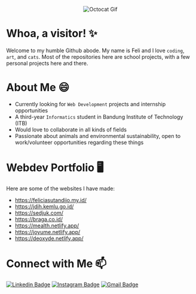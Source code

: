 <!--
**FelineJTD/FelineJTD** is a ✨ _special_ ✨ repository because its `README.md` (this file) appears on your GitHub profile.

Here are some ideas to get you started:

- 🔭 I’m currently working on ...
- 🌱 I’m currently learning ...
- 👯 I’m looking to collaborate on ...
- 🤔 I’m looking for help with ...
- 💬 Ask me about ...
- 📫 How to reach me: ...
- 😄 Pronouns: ...
- ⚡ Fun fact: ...
-->


<!-- Octocat Gif OwO -->
<p align="center">
  <img src="https://user-images.githubusercontent.com/75204822/171152485-22a6bf03-4e5e-4e44-b107-e7f3a8a99c48.gif"
  alt="Octocat Gif" />
</p>

# Whoa, a visitor! ✨
Welcome to my humble Github abode. My name is Feli and I love `coding`, `art`, and `cats`. Most of the repositories here are school projects, with a few personal projects here and there.

# About Me 😄
- Currently looking for `Web Development` projects and internship opportunities
- A third-year `Informatics` student in Bandung Institute of Technology (ITB)
- Would love to collaborate in all kinds of fields
- Passionate about animals and environmental sustainability, open to work/volunteer opportunities regarding these things

# Webdev Portfolio 🖥️
Here are some of the websites I have made:
- https://feliciasutandijo.my.id/
- https://jdih.kemlu.go.id/
- https://sedjuk.com/
- https://braga.co.id/
- https://mealth.netlify.app/
- https://joyume.netlify.app/
- https://deoxyde.netlify.app/

# Connect with Me 📫
[![Linkedin Badge](https://img.shields.io/badge/-FeliciaSutandijo-blue?style=flat-square&logo=Linkedin&logoColor=white&link=https://www.linkedin.com/in/felicia-sutandijo-57a570199/)](https://www.linkedin.com/in/felicia-sutandijo/)
[![Instagram Badge](https://img.shields.io/badge/-FelineJTD-F44747?style=flat-square&labelColor=F44747&logo=instagram&logoColor=white&link=https://www.instagram.com/felinejtd/)](https://www.instagram.com/felinejtd/)
[![Gmail Badge](https://img.shields.io/badge/-feliciasutandijo@gmail.com-c14438?style=flat-square&logo=Gmail&logoColor=white&link=mailto:feliciasutandijo@gmail.com)](mailto:feliciasutandijo@gmail.com)
